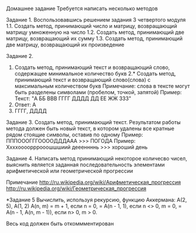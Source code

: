 Домашнее задание
Требуется написать несколько методов

Задание 1.
Воспользовавшись решением задания 3 четвертого модуля
1.1. Создать метод, принимающий число и матрицу, возвращающий матрицу умноженную на число
1.2. Создать метод, принимающий две матрицу, возвращающий их сумму
1.3. Создать метод, принимающий две матрицу, возвращающий их произведение

Задание 2.
1. Создать метод, принимающий  текст и возвращающий слово, содержащее минимальное количество букв
2.* Создать метод, принимающий  текст и возвращающий слово(слова) с максимальным количеством букв 
Примечание: слова в тексте могут быть разделены символами (пробелом, точкой, запятой) 
Пример: Текст: "A ББ ВВВ ГГГГ ДДДД  ДД ЕЕ ЖЖ ЗЗЗ"
1. Ответ: А
2. ГГГГ, ДДДД

Задание 3. Создать метод, принимающий текст. 
Результатом работы метода должен быть новый текст, в котором
удалены все кратные рядом стоящие символы, оставив по одному 
Пример: ПППОООГГГООООДДДААА >>> ПОГОДА
Пример: Ххххоооорррооошшшиий деееннннь >>> хороший день

Задание 4. Написать метод принимающий некоторое количесво чисел, выяснить
является заданная последовательность элементами арифметической или геометрической прогрессии

Примечание
            http://ru.wikipedia.org/wiki/Арифметическая_прогрессия
            http://ru.wikipedia.org/wiki/Геометрическая_прогрессия
			
*Задание 5
Вычислить, используя рекурсию, функцию Аккермана:
A(2, 5), A(1, 2)
A(n, m) = m + 1, если n = 0,
        = A(n - 1, 1), если n <> 0, m = 0,
        = A(n - 1, A(n, m - 1)), если n> 0, m > 0.

Весь код должен быть откоммментирован